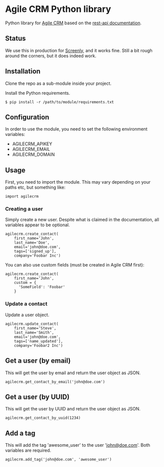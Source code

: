 # Agile CRM Python library
Python library for [Agile CRM](https://www.agilecrm.com/) based on the [rest-api documentation](https://github.com/agilecrm/rest-api).

## Status
We use this in production for [Screenly](https://www.screenlyapp.com), and it works fine. Still a bit rough around the corners, but it does indeed work.

## Installation
Clone the repo as a sub-module inside your project.

Install the Python requirements.

    $ pip install -r /path/to/module/requirements.txt

## Configuration

In order to use the module, you need to set the following environment variables:

 * AGILECRM_APIKEY
 * AGILECRM_EMAIL
 * AGILECRM_DOMAIN

## Usage
First, you need to import the module. This may vary depending on your paths etc, but something like:

    import agilecrm

### Creating a user
Simply create a new user. Despite what is claimed in the documentation, all variables appear to be optional.

    agilecrm.create_contact(
        first_name='John',
        last_name='Doe',
        email='john@doe.com',
        tags=['signed_up'],
        company='Foobar Inc')

You can also use custom fields (must be created in Agile CRM first):

    agilecrm.create_contact(
        first_name='John',
        custom = {
          'SomeField': 'Foobar'
        }

### Update a contact
Update a user object.

    agilecrm.update_contact(
        first_name='Steve',
        last_name='Smith',
        email='john@doe.com',
        tags=['name_updated'],
        company='Foobar2 Inc')


## Get a user (by email)
This will get the user by email and return the user object as JSON.

    agilecrm.get_contact_by_email('john@doe.com')

## Get a user (by UUID)
This will get the user by UUID and return the user object as JSON.

    agilecrm.get_contact_by_uuid(1234)

## Add a tag
This will add the tag 'awesome_user' to the user 'john@doe.com'. Both variables are required.

    agilecrm.add_tag('john@doe.com', 'awesome_user')
